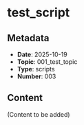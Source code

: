 # test_script

## Metadata
- **Date**: 2025-10-19
- **Topic**: 001_test_topic
- **Type**: scripts
- **Number**: 003

## Content
(Content to be added)
